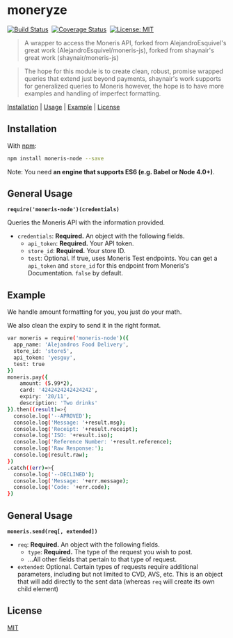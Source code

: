 # moneryze

[![Build Status](https://travis-ci.org/Wuon/moneryze.svg?branch=master)](https://travis-ci.org/Wuon/moneryze)&nbsp;
[![Coverage Status](https://coveralls.io/repos/github/Wuon/moneryze/badge.svg?branch=master)](https://coveralls.io/github/Wuon/moneryze?branch=master)&nbsp;
[![License: MIT](https://img.shields.io/badge/License-MIT-yellow.svg)](https://opensource.org/licenses/MIT)

> A wrapper to access the Moneris API, forked from AlejandroEsquivel's great work (AlejandroEsquivel/moneris-js), forked from shaynair's great work (shaynair/moneris-js)

> The hope for this module is to create clean, robust, promise wrapped queries that extend just beyond payments, shaynair's work supports for generalized queries to Moneris however, the hope is to have more examples and handling of imperfect formatting. 

[Installation](#installation) |
[Usage](#usage) |
[Example](#example) |
[License](#license)

## Installation

With [npm](https://npmjs.org/):

```bash
npm install moneris-node --save
```

Note: You need **an engine that supports ES6 (e.g. Babel or Node 4.0+)**.

## General Usage

**`require('moneris-node')(credentials)`**

Queries the Moneris API with the information provided.

- `credentials`: **Required.** An object with the following fields.
  - `api_token`: **Required.** Your API token.
  - `store_id`: **Required.** Your store ID.
  - `test`: Optional. If true, uses Moneris Test endpoints. You can get a `api_token` and `store_id` for this endpoint from Moneris's Documentation. `false` by default.

## Example

We handle amount formatting for you, you just do your math.

We also clean the expiry to send it in the right format.

```bash
var moneris = require('moneris-node')({
  app_name: 'Alejandros Food Delivery',
  store_id: 'store5',
  api_token: 'yesguy',
  test: true
})
moneris.pay({
    amount: (5.99*2), 
    card: '4242424242424242',
    expiry: '20/11',
    description: 'Two drinks'
}).then((result)=>{ 
  console.log('--APROVED');
  console.log('Message: '+result.msg);
  console.log('Receipt: '+result.receipt);
  console.log('ISO: '+result.iso);
  console.log('Reference Number: '+result.reference);
  console.log('Raw Response:');
  console.log(result.raw);
})
.catch((err)=>{
  console.log('--DECLINED');
  console.log('Message: '+err.message);
  console.log('Code: '+err.code);
})
```

## General Usage

**`moneris.send(req[, extended])`**

- `req`: **Required.** An object with the following fields.
  - `type`: **Required.** The type of the request you wish to post.
  - ...All other fields that pertain to that type of request.
- `extended`: Optional. Certain types of requests require additional parameters, including but not limited to CVD, AVS, etc. This is an object that will add directly to the sent data (whereas `req` will create its own child element)


## License

[MIT](http://g14n.info/mit-license)
